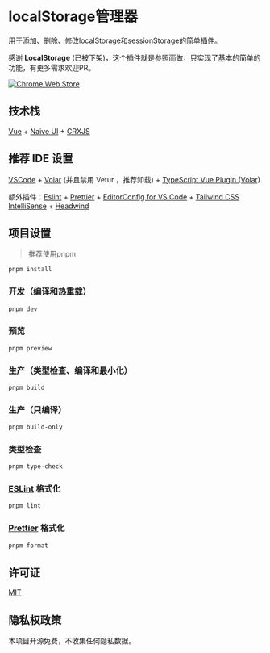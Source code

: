 # localStorage管理器

用于添加、删除、修改localStorage和sessionStorage的简单插件。

感谢 **LocalStorage** (已被下架)，这个插件就是参照而做，只实现了基本的简单的功能，有更多需求欢迎PR。

<a rel="noreferrer noopener" href="https://chrome.google.com/webstore/detail/hobhhoemdpinaaadoihkjnhnjolbebai"><img alt="Chrome Web Store" src="https://img.shields.io/chrome-web-store/v/hobhhoemdpinaaadoihkjnhnjolbebai?style=for-the-badge&logo=googlechrome&logoColor=white"></a><!-- markdownlint-disable-line MD033 -->

## 技术栈

[Vue](https://vuejs.org/) + [Naive UI](https://www.naiveui.com/) + [CRXJS](https://crxjs.dev/vite-plugin/)

## 推荐 IDE 设置

[VSCode](https://code.visualstudio.com/) + [Volar](https://marketplace.visualstudio.com/items?itemName=Vue.volar) (并且禁用 Vetur ，推荐卸载) + [TypeScript Vue Plugin (Volar)](https://marketplace.visualstudio.com/items?itemName=Vue.vscode-typescript-vue-plugin).

额外插件：[Eslint](https://marketplace.visualstudio.com/items?itemName=dbaeumer.vscode-eslint) + [Prettier](https://marketplace.visualstudio.com/items?itemName=esbenp.prettier-vscode) + [EditorConfig for VS Code](https://marketplace.visualstudio.com/items?itemName=EditorConfig.EditorConfig) + [Tailwind CSS IntelliSense](https://marketplace.visualstudio.com/items?itemName=bradlc.vscode-tailwindcss) + [Headwind](https://marketplace.visualstudio.com/items?itemName=heybourn.headwind)

## 项目设置

> 推荐使用pnpm

```sh
pnpm install
```

### 开发（编译和热重载）

```sh
pnpm dev
```

### 预览

```sh
pnpm preview
```

### 生产（类型检查、编译和最小化）

```sh
pnpm build
```

### 生产（只编译）

```sh
pnpm build-only
```

### 类型检查

```sh
pnpm type-check
```

### [ESLint](https://eslint.org/) 格式化

```sh
pnpm lint
```

### [Prettier](https://prettier.io/) 格式化

```sh
pnpm format
```

## 许可证

[MIT](https://opensource.org/licenses/MIT)

## 隐私权政策

本项目开源免费，不收集任何隐私数据。
